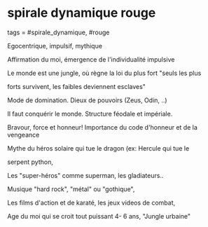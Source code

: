 # spirale dynamique rouge
tags = #spirale_dynamique, #rouge

Egocentrique, impulsif, mythique

Affirmation du moi, émergence de l'individualité impulsive

Le monde est une jungle, où règne la loi du plus fort "seuls les plus

forts survivent, les faibles deviennent esclaves"

Mode de domination. Dieux de pouvoirs (Zeus, Odin, ..)

Il faut conquérir le monde. Structure féodale et impériale.

Bravour, force et honneur! Importance du code d'honneur et de la vengeance

Mythe du héros solaire qui tue le dragon (ex: Hercule qui tue le

serpent python,

Les "super-héros" comme superman, les gladiateurs..

Musique "hard rock", "métal" ou "gothique",

Les films d'action et de karaté, les jeux videos de combat,

Age du moi qui se croit tout puissant 4- 6 ans, "Jungle urbaine"

